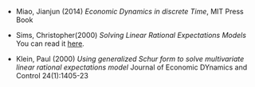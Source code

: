 * Miao, Jianjun (2014) _Economic Dynamics in discrete Time_, MIT Press Book

* Sims, Christopher(2000) _Solving Linear Rational Expectations Models_ You can read it [here](http://sims.princeton.edu/yftp/gensys/LINRE3A.pdf).

* Klein, Paul (2000) _Using generalized Schur form to solve multivariate linear rational expectations model_ Journal of Economic DYnamics and Control 24(1):1405-23

